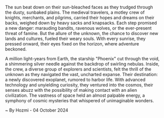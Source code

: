 
The sun beat down on their sun-bleached faces as they trudged through the dusty, sunbaked plains. The medieval travelers, a motley crew of knights, merchants, and pilgrims, carried their hopes and dreams on their backs, weighed down by heavy sacks and knapsacks. Each step promised a new danger: marauding bandits, ravenous wolves, or the ever-present threat of famine. But the allure of the unknown, the chance to discover new lands and cultures, fueled their weary souls. With every sunrise, they pressed onward, their eyes fixed on the horizon, where adventure beckoned.

A million light-years from Earth, the starship "Phoenix" cut through the void, a shimmering silver needle against the backdrop of swirling nebulas. Inside, the crew, a diverse group of explorers and scientists, felt the thrill of the unknown as they navigated the vast, uncharted expanse. Their destination: a newly discovered exoplanet, rumored to harbor life. With advanced technology and unyielding curiosity, they ventured into the cosmos, their senses abuzz with the possibility of making contact with an alien civilization. The vastness of space held an almost palpable energy, a symphony of cosmic mysteries that whispered of unimaginable wonders. 

~ By Hozmi - 04 October 2024
